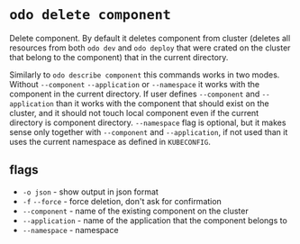 # `odo delete component`
Delete component.
By default it deletes component from cluster (deletes all resources from both `odo dev` and `odo deploy` that were crated on the cluster that belong to the component) that in the current directory.

Similarly to `odo describe component` this commands works in two modes.
Without `--component` `--application` or `--namespace` it works with the component in the current directory.
If user defines `--component` and `--application` than it works with the component that should exist on the cluster, and it should not touch local component even if the current directory is component directory.
`--namespace` flag is optional, but it makes sense only together with `--component` and `--application`, if not used than it uses the current namespace as defined in `KUBECONFIG`.


## flags
- `-o json` - show output in json format
- `-f` `--force` - force deletion, don't ask for confirmation
- `--component` - name of the existing component on the cluster
- `--application` - name of the application that the component belongs to
- `--namespace` - namespace

